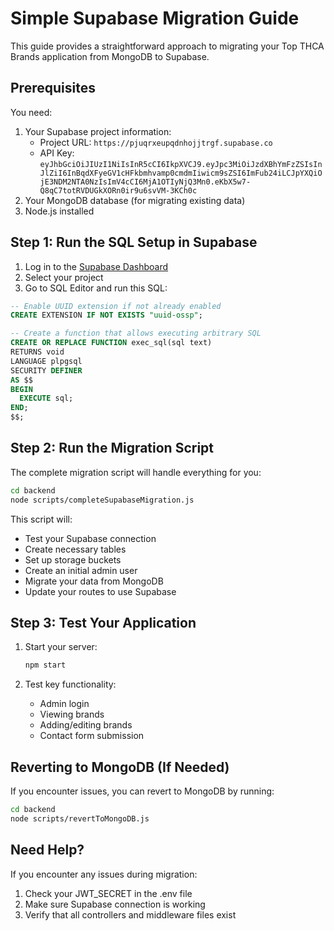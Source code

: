 # Simple Supabase Migration Guide

This guide provides a straightforward approach to migrating your Top THCA Brands application from MongoDB to Supabase.

## Prerequisites

You need:
1. Your Supabase project information:
   - Project URL: `https://pjuqrxeupqdnhojjtrgf.supabase.co`
   - API Key: `eyJhbGciOiJIUzI1NiIsInR5cCI6IkpXVCJ9.eyJpc3MiOiJzdXBhYmFzZSIsInJlZiI6InBqdXFyeGV1cHFkbmhvamp0cmdmIiwicm9sZSI6ImFub24iLCJpYXQiOjE3NDM2NTA0NzIsImV4cCI6MjA1OTIyNjQ3Mn0.eKbX5w7-Q8qC7totRVDUGkXORn0ir9u6svVM-3KCh0c`
2. Your MongoDB database (for migrating existing data)
3. Node.js installed

## Step 1: Run the SQL Setup in Supabase

1. Log in to the [Supabase Dashboard](https://app.supabase.com)
2. Select your project
3. Go to SQL Editor and run this SQL:

```sql
-- Enable UUID extension if not already enabled
CREATE EXTENSION IF NOT EXISTS "uuid-ossp";

-- Create a function that allows executing arbitrary SQL
CREATE OR REPLACE FUNCTION exec_sql(sql text)
RETURNS void
LANGUAGE plpgsql
SECURITY DEFINER
AS $$
BEGIN
  EXECUTE sql;
END;
$$;
```

## Step 2: Run the Migration Script

The complete migration script will handle everything for you:

```bash
cd backend
node scripts/completeSupabaseMigration.js
```

This script will:
- Test your Supabase connection
- Create necessary tables
- Set up storage buckets
- Create an initial admin user
- Migrate your data from MongoDB
- Update your routes to use Supabase

## Step 3: Test Your Application

1. Start your server:
   ```bash
   npm start
   ```

2. Test key functionality:
   - Admin login
   - Viewing brands
   - Adding/editing brands
   - Contact form submission

## Reverting to MongoDB (If Needed)

If you encounter issues, you can revert to MongoDB by running:

```bash
cd backend
node scripts/revertToMongoDB.js
```

## Need Help?

If you encounter any issues during migration:

1. Check your JWT_SECRET in the .env file
2. Make sure Supabase connection is working
3. Verify that all controllers and middleware files exist 